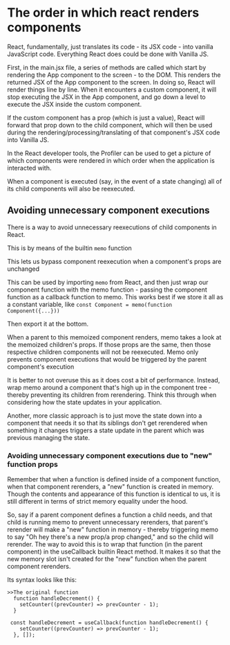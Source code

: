 # The order in which react renders components

React, fundamentally, just translates its code - its JSX code - into vanilla JavaScript code. Everything React does could be done with Vanilla JS.

First, in the main.jsx file, a series of methods are called which start by rendering the App component to the screen - to the DOM. This renders the returned JSX of the App component to the screen. In doing so, React will render things line by line. When it encounters a custom component, it will stop executing the JSX in the App component, and go down a level to execute the JSX inside the custom component.

If the custom component has a prop (which is just a value), React will forward that prop down to the child component, which will then be used during the rendering/processing/translating of that component's JSX code into Vanilla JS.

In the React developer tools, the Profiler can be used to get a picture of which components were rendered in which order when the application is interacted with.

When a component is executed (say, in the event of a state changing) all of its child components will also be reexecuted.

## Avoiding unnecessary component executions

There is a way to avoid unnecessary reexecutions of child components in React.

This is by means of the builtin `memo` function

This lets us bypass component reexecution when a component's props are unchanged

This can be used by importing `memo` from React, and then just wrap our component function with the memo function - passing the component function as a callback function to memo. This works best if we store it all as a constant variable, like `const Component = memo(function Component({...}))`

Then export it at the bottom.

When a parent to this memoized component renders, memo takes a look at the memoized children's props. If those props are the same, then those respective children components will not be reexecuted. Memo only prevents component executions that would be triggered by the parent component's execution

It is better to not overuse this as it does cost a bit of performance. Instead, wrap memo around a component that's high up in the component tree - thereby preventing its children from rerendering. Think this through when considering how the state updates in your application.

Another, more classic approach is to just move the state down into a component that needs it so that its siblings don't get rerendered when something it changes triggers a state update in the parent which was previous managing the state.

### Avoiding unnecessary component executions due to "new" function props

Remember that when a function is defined inside of a component function, when that component rerenders, a "new" function is created in memory. Though the contents and appearance of this function is identical to us, it is still different in terms of strict memory equality under the hood.

So, say if a parent component defines a function a child needs, and that child is running memo to prevent unnecessary rerenders, that parent's rerender will make a "new" function in memory - thereby triggering memo to say "Oh hey there's a new prop/a prop changed," and so the child will rerender. The way to avoid this is to wrap that function (in the parent component) in the useCallback builtin React method. It makes it so that the new memory slot isn't created for the "new" function when the parent component rerenders.

Its syntax looks like this:

```
>>The original function
  function handleDecrement() {
    setCounter((prevCounter) => prevCounter - 1);
  }

 const handleDecrement = useCallback(function handleDecrement() {
    setCounter((prevCounter) => prevCounter - 1);
  }, []);
```
